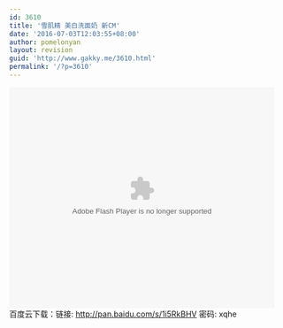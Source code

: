 ```yaml
---
id: 3610
title: '雪肌精 美白洗面奶 新CM'
date: '2016-07-03T12:03:55+08:00'
author: pomelonyan
layout: revision
guid: 'http://www.gakky.me/3610.html'
permalink: '/?p=3610'
---
```


<embed align="middle" height="400" src="http://player.youku.com/player.php/sid/XMTYxMDMzNDY0OA==/v.swf" type="application/x-shockwave-flash" width="480"></embed>  
百度云下载：链接: <http://pan.baidu.com/s/1i5RkBHV> 密码: xqhe